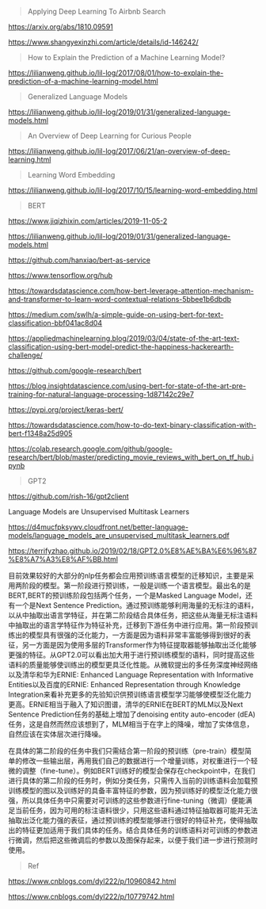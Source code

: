 > Applying Deep Learning To Airbnb Search

https://arxiv.org/abs/1810.09591

https://www.shangyexinzhi.com/article/details/id-146242/

> How to Explain the Prediction of a Machine Learning Model?

https://lilianweng.github.io/lil-log/2017/08/01/how-to-explain-the-prediction-of-a-machine-learning-model.html

> Generalized Language Models

https://lilianweng.github.io/lil-log/2019/01/31/generalized-language-models.html

> An Overview of Deep Learning for Curious People

https://lilianweng.github.io/lil-log/2017/06/21/an-overview-of-deep-learning.html

> Learning Word Embedding

https://lilianweng.github.io/lil-log/2017/10/15/learning-word-embedding.html

> BERT

https://www.jiqizhixin.com/articles/2019-11-05-2

https://lilianweng.github.io/lil-log/2019/01/31/generalized-language-models.html

https://github.com/hanxiao/bert-as-service

https://www.tensorflow.org/hub

https://towardsdatascience.com/how-bert-leverage-attention-mechanism-and-transformer-to-learn-word-contextual-relations-5bbee1b6dbdb

https://medium.com/swlh/a-simple-guide-on-using-bert-for-text-classification-bbf041ac8d04

https://appliedmachinelearning.blog/2019/03/04/state-of-the-art-text-classification-using-bert-model-predict-the-happiness-hackerearth-challenge/

https://github.com/google-research/bert

https://blog.insightdatascience.com/using-bert-for-state-of-the-art-pre-training-for-natural-language-processing-1d87142c29e7

https://pypi.org/project/keras-bert/

https://towardsdatascience.com/how-to-do-text-binary-classification-with-bert-f1348a25d905

https://colab.research.google.com/github/google-research/bert/blob/master/predicting_movie_reviews_with_bert_on_tf_hub.ipynb



> GPT2

https://github.com/rish-16/gpt2client

Language Models are Unsupervised Multitask Learners

https://d4mucfpksywv.cloudfront.net/better-language-models/language_models_are_unsupervised_multitask_learners.pdf

https://terrifyzhao.github.io/2019/02/18/GPT2.0%E8%AE%BA%E6%96%87%E8%A7%A3%E8%AF%BB.html


目前效果较好的大部分的nlp任务都会应用预训练语言模型的迁移知识，主要是采用两阶段的模型。第一阶段进行预训练，一般是训练一个语言模型。最出名的是BERT,BERT的预训练阶段包括两个任务，一个是Masked Language Model，还有一个是Next Sentence Prediction。通过预训练能够利用海量的无标注的语料，以从中抽取出语言学特征，并在第二阶段结合具体任务，把这些从海量无标注语料中抽取出的语言学特征作为特征补充，迁移到下游任务中进行应用。第一阶段预训练出的模型具有很强的泛化能力，一方面是因为语料非常丰富能够得到很好的表征，另一方面是因为使用多层的Transformer作为特征提取器能够抽取出泛化能够更强的特征。从GPT2.0可以看出加大用于进行预训练模型的语料，同时提高这些语料的质量能够使训练出的模型更具泛化性能。从微软提出的多任务深度神经网络以及清华和华为ERNIE: Enhanced Language Representation with Informative Entities以及百度的ERNIE: Enhanced Representation through Knowledge Integration来看补充更多的先验知识供预训练语言模型学习能够使模型泛化能力更高。ERNIE相当于融入了知识图谱，清华的ERNIE在BERT的MLM以及Next Sentence Prediction任务的基础上增加了denoising entity auto-encoder (dEA)任务，这是自然而然应该想到了，MLM相当于在字上的降噪，增加了实体信息，自然应该在实体层次进行降噪。

在具体的第二阶段的任务中我们只需结合第一阶段的预训练（pre-train）模型简单的修改一些输出层，再用我们自己的数据进行一个增量训练，对权重进行一个轻微的调整（fine-tune）。例如BERT训练好的模型会保存在checkpoint中，在我们进行具体的第二阶段的任务时，例如分类任务，只需传入当前的训练语料会加载预训练模型的图以及训练好的具备丰富特征的参数，因为预训练好的模型泛化能力很强，所以具体任务中只需要对可训练的这些参数进行fine-tuning（微调）便能满足当前任务，因为可用的标注语料很少，只用这些语料通过特征抽取器可能并无法抽取出泛化能力强的表征，通过预训练的模型能够进行很好的特征补充，使得抽取出的特征更加适用于我们具体的任务。结合具体任务的训练语料对可训练的参数进行微调，然后把这些微调后的参数以及图保存起来，以便于我们进一步进行预测时使用。

> Ref

https://www.cnblogs.com/dyl222/p/10960842.html

https://www.cnblogs.com/dyl222/p/10779742.html

